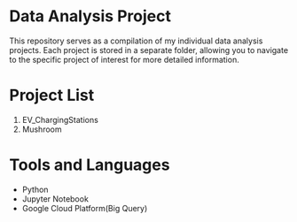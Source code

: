 # Data Analysis Project

This repository serves as a compilation of my individual data analysis projects. Each project is stored in a separate folder, allowing you to navigate to the specific project of interest for more detailed information.


# Project List
1. EV_ChargingStations
2. Mushroom

# Tools and Languages
- Python
- Jupyter Notebook
- Google Cloud Platform(Big Query)

